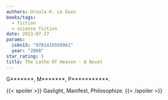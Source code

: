 ```yaml
---
authors: Ursula K. Le Guin
books/tags:
  - fiction
  - science fiction
date: 2023-07-27
params:
  isbn13: "9781416556961"
  year: "2008"
star_rating: 5
title: The Lathe Of Heaven - A Novel
---
```


G\*\*\*\*\*\*\*, M\*\*\*\*\*\*\*, P\*\*\*\*\*\*\*\*\*\*\*.

<!--more-->

{{< spoiler >}} Gaslight, Manifest, Philosophize. {{< /spoiler >}}
